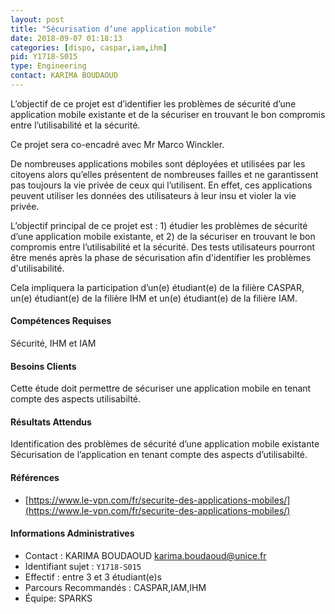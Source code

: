 ```yaml
---
layout: post
title: "Sécurisation d’une application mobile"
date: 2018-09-07 01:18:13
categories: [dispo, caspar,iam,ihm]
pid: Y1718-S015
type: Engineering
contact: KARIMA BOUDAOUD
---
```

       
L’objectif  de ce projet est d’identifier les problèmes de sécurité  d’une application mobile existante et de la sécuriser en trouvant le bon compromis entre l’utilisabilité et la sécurité.


Ce projet sera co-encadré avec Mr Marco Winckler.

De nombreuses applications mobiles sont déployées et utilisées par les citoyens alors qu’elles présentent de nombreuses failles et ne garantissent pas toujours la vie privée de ceux qui l’utilisent. En effet, ces applications peuvent utiliser les données des utilisateurs à leur insu et violer la vie privée. 

L’objectif  principal de ce projet est : 1) étudier les problèmes de sécurité  d’une application mobile existante, et 2) de la sécuriser en trouvant le bon compromis entre l’utilisabilité et la sécurité. Des tests utilisateurs pourront être menés après la phase de sécurisation afin d'identifier les problèmes d'utilisabilité.

Cela impliquera la participation d’un(e) étudiant(e) de la filière CASPAR, un(e) étudiant(e)  de la filière IHM et un(e) étudiant(e) de la filière IAM.


#### Compétences Requises
Sécurité, IHM et IAM



     

#### Besoins Clients
Cette étude doit permettre  de sécuriser une application mobile en tenant compte des aspects utilisabilté.


#### Résultats Attendus
Identification des problèmes de sécurité d’une application mobile existante
Sécurisation de l’application en tenant compte des aspects d’utilisabilté.

#### Références

  * [https://www.le-vpn.com/fr/securite-des-applications-mobiles/](https://www.le-vpn.com/fr/securite-des-applications-mobiles/)

#### Informations Administratives
  * Contact : KARIMA BOUDAOUD <karima.boudaoud@unice.fr>
  * Identifiant sujet : `Y1718-S015`
  * Effectif : entre 3 et 3 étudiant(e)s
  * Parcours Recommandés : CASPAR,IAM,IHM
  * Équipe: SPARKS

     